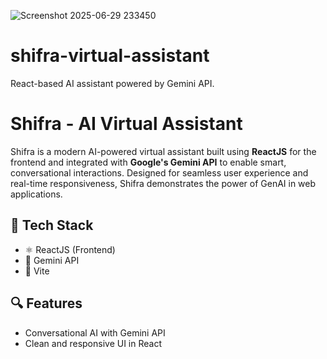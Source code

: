![Screenshot 2025-06-29 233450](https://github.com/user-attachments/assets/791f98e6-3cfc-4e70-8c35-360e9c6bfc15)
# shifra-virtual-assistant
React-based AI assistant powered by Gemini API.
# Shifra - AI Virtual Assistant

Shifra is a modern AI-powered virtual assistant built using **ReactJS** for the frontend and integrated with **Google's Gemini API** to enable smart, conversational interactions. Designed for seamless user experience and real-time responsiveness, Shifra demonstrates the power of GenAI in web applications.

## 🚀 Tech Stack
- ⚛️ ReactJS (Frontend)
- 🤖 Gemini API 
- 🔧 Vite
## 🔍 Features
- Conversational AI with Gemini API
- Clean and responsive UI in React
